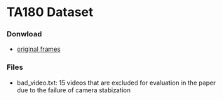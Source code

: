 TA180 Dataset 
=====
### Donwload
- [original frames](https://www.robots.ox.ac.uk/~vgg/data/arrow/ArrowDataAll.tgz)

### Files
- bad_video.txt: 15 videos that are excluded for evaluation in the paper due to the failure of camera stabization

